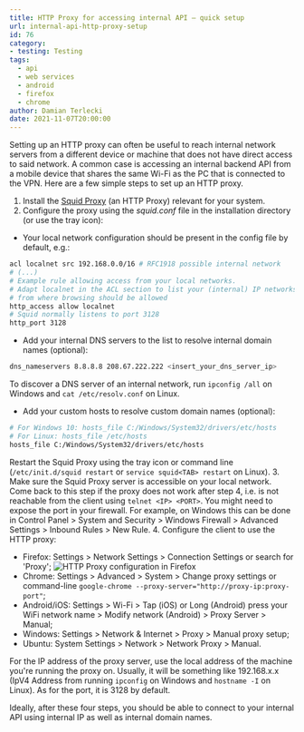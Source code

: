 ```yaml
---
title: HTTP Proxy for accessing internal API – quick setup
url: internal-api-http-proxy-setup
id: 76
category:
- testing: Testing
tags:
  - api
  - web services
  - android
  - firefox
  - chrome
author: Damian Terlecki
date: 2021-11-07T20:00:00
---
```


Setting up an HTTP proxy can often be useful to reach internal network servers from a different device or machine that does not
have direct access to said network. A common case is accessing an internal backend API from a mobile device that shares the same Wi-Fi as the PC that is connected to the VPN. Here are a few simple steps to set up an HTTP proxy.


1. Install the [Squid Proxy](https://wiki.squid-cache.org/SquidFaq/BinaryPackages) (an HTTP Proxy) relevant for your system.
2. Configure the proxy using the *squid.conf* file in the installation directory (or use the tray icon):
  - Your local network configuration should be present in the config file by default, e.g.:
```bash
acl localnet src 192.168.0.0/16	# RFC1918 possible internal network
# (...)
# Example rule allowing access from your local networks.
# Adapt localnet in the ACL section to list your (internal) IP networks
# from where browsing should be allowed
http_access allow localnet
# Squid normally listens to port 3128
http_port 3128
```
  - Add your internal DNS servers to the list to resolve internal domain names (optional):
```bash
dns_nameservers 8.8.8.8 208.67.222.222 <insert_your_dns_server_ip>
```
To discover a DNS server of an internal network, run `ipconfig /all` on Windows and `cat /etc/resolv.conf` on Linux.
  - Add your custom hosts to resolve custom domain names (optional):
```bash
# For Windows 10: hosts_file C:/Windows/System32/drivers/etc/hosts
# For Linux: hosts_file /etc/hosts
hosts_file C:/Windows/System32/drivers/etc/hosts
```
Restart the Squid Proxy using the tray icon or command line (`/etc/init.d/squid restart` or `service squid<TAB> restart` on Linux).
3. Make sure the Squid Proxy server is accessible on your local network. Come back to this step if the proxy does not work after step 4, i.e. is not reachable from the client using `telnet <IP> <PORT>`. You might need to expose the port in your firewall. For example, on Windows this can be done in Control Panel > System and Security > Windows Firewall > Advanced Settings > Inbound Rules > New Rule.
4. Configure the client to use the HTTP proxy:
  - Firefox: Settings > Network Settings > Connection Settings or search for 'Proxy';
    <img src="/img/hq/http-proxy.jpg" alt="HTTP Proxy configuration in Firefox" title="HTTP Proxy configuration in Firefox">
  - Chrome: Settings > Advanced > System > Change proxy settings or command-line `google-chrome --proxy-server="http://proxy-ip:proxy-port"`;
  - Android/iOS: Settings > Wi-Fi > Tap (iOS) or Long (Android) press your WiFi network name > Modify network (Android) > Proxy Server > Manual;
  - Windows: Settings > Network & Internet > Proxy > Manual proxy setup;
  - Ubuntu: System Settings > Network > Network Proxy > Manual.

For the IP address of the proxy server, use the local address of the machine you're running the proxy on. Usually, it will be something like 192.168.x.x (IpV4 Address from running `ipconfig` on Windows and `hostname -I` on Linux). As for the port, it is 3128 by default.

Ideally, after these four steps, you should be able to connect to your internal API using internal IP as well as internal domain names.